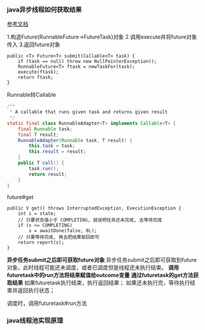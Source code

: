 ### java异步线程如何获取结果
[参考文档](https://www.cnblogs.com/yougewe/p/11666284.html)

1.构造Future(RunnableFuture->FutureTask)对象
2.调用execute并将future对象传入
3.返回future对象
```
public <T> Future<T> submit(Callable<T> task) {
    if (task == null) throw new NullPointerException();
    RunnableFuture<T> ftask = newTaskFor(task);
    execute(ftask);
    return ftask;
}
```

Runnable转Callable
```java
/**
 * A callable that runs given task and returns given result
 */
static final class RunnableAdapter<T> implements Callable<T> {
    final Runnable task;
    final T result;
    RunnableAdapter(Runnable task, T result) {
        this.task = task;
        this.result = result;
    }
    public T call() {
        task.run();
        return result;
    }
}
```

future#get
```
public V get() throws InterruptedException, ExecutionException {
    int s = state;
    // 只要状态值小于 COMPLETING, 就说明任务还未完成, 去等待完成
    if (s <= COMPLETING)
        s = awaitDone(false, 0L);
    // 只要等待完成, 再去把结果取回即可
    return report(s);
}
```

**异步任务submit之后即可获取future对象**
异步任务submit之后即可获取到future对象，此时线程可能还未调度，或者已调度但是线程还未执行结束。
**调用futuretask中的run方法将结果赋值给outcome变量**
**通过futuretask的get方法获取结果**
如果futuretask执行结束，执行返回结果；
如果还未执行完，等待执行结束并返回执行状态；

调度时，调用futuretask#run方法

### java线程池实现原理
